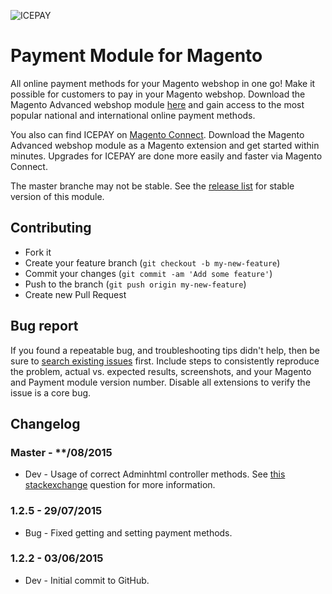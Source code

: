 ![ICEPAY](https://camo.githubusercontent.com/49043ebb42bd9b98941d6013761d4aadcd33f14f/68747470733a2f2f6963657061792e636f6d2f6e6c2f77702d636f6e74656e742f7468656d65732f6963657061792f696d616765732f6865616465722f6c6f676f2e737667)

# Payment Module for Magento

All online payment methods for your Magento webshop in one go! Make it possible for customers to pay in your Magento webshop. Download the Magento Advanced webshop module [here](https://github.com/icepay/Magento/releases) and gain access to the most popular national and international online payment methods.

You also can find ICEPAY on [Magento Connect](http://www.magentocommerce.com/magento-connect/icepay-payment-advanced.html). Download the Magento Advanced webshop module as a Magento extension and get started within minutes. Upgrades for ICEPAY are done more easily and faster via Magento Connect.

The master branche may not be stable. See the [release list](https://github.com/icepay/Magento/releases) for stable version of this module.

## Contributing ##

* Fork it
* Create your feature branch (`git checkout -b my-new-feature`)
* Commit your changes (`git commit -am 'Add some feature'`)
* Push to the branch (`git push origin my-new-feature`)
* Create new Pull Request

## Bug report ##

If you found a repeatable bug, and troubleshooting tips didn't help, then be sure to [search existing issues](https://github.com/icepay/Magento/issues) first. Include steps to consistently reproduce the problem, actual vs. expected results, screenshots, and your Magento and Payment module version number. Disable all extensions to verify the issue is a core bug.

## Changelog ##

### Master - **/08/2015
* Dev - Usage of correct Adminhtml controller methods.
        See [this stackexchange](http://magento.stackexchange.com/a/73649/28266) question for more information.

### 1.2.5 - 29/07/2015
* Bug - Fixed getting and setting payment methods.

### 1.2.2 - 03/06/2015
* Dev - Initial commit to GitHub.
